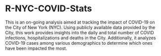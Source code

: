 # R-NYC-COVID-Stats

This is an on-going analysis aimed at tracking the impact of COVID-19 on the City of New York (NYC). Using publicly available data provided by the City, this work provides insights into the daily and total number of COVID infections, hospitalizations and deaths in the City. Additionally, it analyzes COVID-19 cases among various demographics to determine which ones have been impacted the most.
